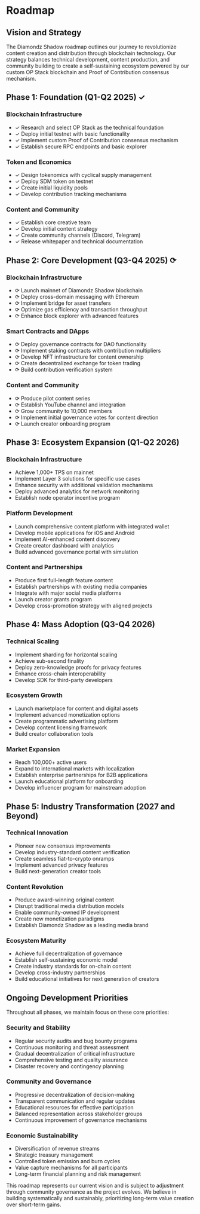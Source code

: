 # Roadmap

## Vision and Strategy

The Diamondz Shadow roadmap outlines our journey to revolutionize content creation and distribution through blockchain technology. Our strategy balances technical development, content production, and community building to create a self-sustaining ecosystem powered by our custom OP Stack blockchain and Proof of Contribution consensus mechanism.

## Phase 1: Foundation (Q1-Q2 2025) ✓

### Blockchain Infrastructure
- ✓ Research and select OP Stack as the technical foundation
- ✓ Deploy initial testnet with basic functionality
- ✓ Implement custom Proof of Contribution consensus mechanism
- ✓ Establish secure RPC endpoints and basic explorer

### Token and Economics
- ✓ Design tokenomics with cyclical supply management
- ✓ Deploy SDM token on testnet
- ✓ Create initial liquidity pools
- ✓ Develop contribution tracking mechanisms

### Content and Community
- ✓ Establish core creative team
- ✓ Develop initial content strategy
- ✓ Create community channels (Discord, Telegram)
- ✓ Release whitepaper and technical documentation

## Phase 2: Core Development (Q3-Q4 2025) ⟳

### Blockchain Infrastructure
- ⟳ Launch mainnet of Diamondz Shadow blockchain
- ⟳ Deploy cross-domain messaging with Ethereum
- ⟳ Implement bridge for asset transfers
- ⟳ Optimize gas efficiency and transaction throughput
- ⟳ Enhance block explorer with advanced features

### Smart Contracts and DApps
- ⟳ Deploy governance contracts for DAO functionality
- ⟳ Implement staking contracts with contribution multipliers
- ⟳ Develop NFT infrastructure for content ownership
- ⟳ Create decentralized exchange for token trading
- ⟳ Build contribution verification system

### Content and Community
- ⟳ Produce pilot content series
- ⟳ Establish YouTube channel and integration
- ⟳ Grow community to 10,000 members
- ⟳ Implement initial governance votes for content direction
- ⟳ Launch creator onboarding program

## Phase 3: Ecosystem Expansion (Q1-Q2 2026)

### Blockchain Infrastructure
- Achieve 1,000+ TPS on mainnet
- Implement Layer 3 solutions for specific use cases
- Enhance security with additional validation mechanisms
- Deploy advanced analytics for network monitoring
- Establish node operator incentive program

### Platform Development
- Launch comprehensive content platform with integrated wallet
- Develop mobile applications for iOS and Android
- Implement AI-enhanced content discovery
- Create creator dashboard with analytics
- Build advanced governance portal with simulation

### Content and Partnerships
- Produce first full-length feature content
- Establish partnerships with existing media companies
- Integrate with major social media platforms
- Launch creator grants program
- Develop cross-promotion strategy with aligned projects

## Phase 4: Mass Adoption (Q3-Q4 2026)

### Technical Scaling
- Implement sharding for horizontal scaling
- Achieve sub-second finality
- Deploy zero-knowledge proofs for privacy features
- Enhance cross-chain interoperability
- Develop SDK for third-party developers

### Ecosystem Growth
- Launch marketplace for content and digital assets
- Implement advanced monetization options
- Create programmatic advertising platform
- Develop content licensing framework
- Build creator collaboration tools

### Market Expansion
- Reach 100,000+ active users
- Expand to international markets with localization
- Establish enterprise partnerships for B2B applications
- Launch educational platform for onboarding
- Develop influencer program for mainstream adoption

## Phase 5: Industry Transformation (2027 and Beyond)

### Technical Innovation
- Pioneer new consensus improvements
- Develop industry-standard content verification
- Create seamless fiat-to-crypto onramps
- Implement advanced privacy features
- Build next-generation creator tools

### Content Revolution
- Produce award-winning original content
- Disrupt traditional media distribution models
- Enable community-owned IP development
- Create new monetization paradigms
- Establish Diamondz Shadow as a leading media brand

### Ecosystem Maturity
- Achieve full decentralization of governance
- Establish self-sustaining economic model
- Create industry standards for on-chain content
- Develop cross-industry partnerships
- Build educational initiatives for next generation of creators

## Ongoing Development Priorities

Throughout all phases, we maintain focus on these core priorities:

### Security and Stability
- Regular security audits and bug bounty programs
- Continuous monitoring and threat assessment
- Gradual decentralization of critical infrastructure
- Comprehensive testing and quality assurance
- Disaster recovery and contingency planning

### Community and Governance
- Progressive decentralization of decision-making
- Transparent communication and regular updates
- Educational resources for effective participation
- Balanced representation across stakeholder groups
- Continuous improvement of governance mechanisms

### Economic Sustainability
- Diversification of revenue streams
- Strategic treasury management
- Controlled token emission and burn cycles
- Value capture mechanisms for all participants
- Long-term financial planning and risk management

This roadmap represents our current vision and is subject to adjustment through community governance as the project evolves. We believe in building systematically and sustainably, prioritizing long-term value creation over short-term gains.
